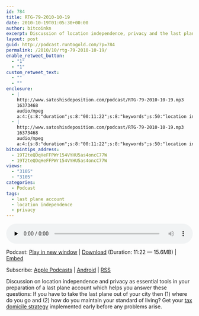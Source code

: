 ```yaml
---
id: 784
title: RTG-79-2010-10-19
date: 2010-10-19T01:05:30+00:00
author: bitcoinkn
excerpt: Discussion of location independence, privacy and the last plane account.
layout: post
guid: http://podcast.runtogold.com/?p=784
permalink: /2010/10/rtg-79-2010-10-19/
enable_retweet_button:
  - "1"
  - "1"
custom_retweet_text:
  - ""
  - ""
enclosure:
  - |
    http://www.satoshisdeposition.com/podcast/RTG-79-2010-10-19.mp3
    16373468
    audio/mpeg
    a:4:{s:8:"duration";s:8:"00:11:22";s:8:"keywords";s:50:"location independence, privacy, last plane account";s:6:"author";s:17:"Trace Mayer, J.D.";s:8:"explicit";s:1:"0";}
  - |
    http://www.satoshisdeposition.com/podcast/RTG-79-2010-10-19.mp3
    16373468
    audio/mpeg
    a:4:{s:8:"duration";s:8:"00:11:22";s:8:"keywords";s:50:"location independence, privacy, last plane account";s:6:"author";s:17:"Trace Mayer, J.D.";s:8:"explicit";s:1:"0";}
bitcointips_address:
  - 19T2teQDqHeFFPWr154VYHU5as4oncC77W
  - 19T2teQDqHeFFPWr154VYHU5as4oncC77W
views:
  - "3105"
  - "3105"
categories:
  - Podcast
tags:
  - last plane account
  - location independence
  - privacy
---
```

<!--powerpress_player-->

<div class="powerpress_player" id="powerpress_player_5670">
  <audio class="wp-audio-shortcode" id="audio-784-81" preload="none" style="width: 100%;" controls="controls"><source type="audio/mpeg" src="http://media.blubrry.com/bitcoinruntogold/p/www.satoshisdeposition.com/podcast/RTG-79-2010-10-19.mp3?_=81" /><a href="http://media.blubrry.com/bitcoinruntogold/p/www.satoshisdeposition.com/podcast/RTG-79-2010-10-19.mp3">http://media.blubrry.com/bitcoinruntogold/p/www.satoshisdeposition.com/podcast/RTG-79-2010-10-19.mp3</a></audio>
</div>

<p class="powerpress_links powerpress_links_mp3">
  Podcast: <a href="http://media.blubrry.com/bitcoinruntogold/p/www.satoshisdeposition.com/podcast/RTG-79-2010-10-19.mp3" class="powerpress_link_pinw" target="_blank" title="Play in new window" onclick="return powerpress_pinw('https://www.bitcoin.kn/?powerpress_pinw=784-podcast');" rel="nofollow">Play in new window</a> | <a href="http://media.blubrry.com/bitcoinruntogold/s/www.satoshisdeposition.com/podcast/RTG-79-2010-10-19.mp3" class="powerpress_link_d" title="Download" rel="nofollow" download="RTG-79-2010-10-19.mp3">Download</a> (Duration: 11:22 &#8212; 15.6MB) | <a href="#" class="powerpress_link_e" title="Embed" onclick="return powerpress_show_embed('784-podcast');" rel="nofollow">Embed</a>
</p>

<p class="powerpress_embed_box" id="powerpress_embed_784-podcast" style="display: none;">
  <input id="powerpress_embed_784-podcast_t" type="text" value="<iframe width=&quot;320&quot; height=&quot;30&quot; src=&quot;https://www.bitcoin.kn/?powerpress_embed=784-podcast&amp;powerpress_player=mediaelement-audio&quot; frameborder=&quot;0&quot; scrolling=&quot;no&quot;></iframe>" onclick="javascript: this.select();" onfocus="javascript: this.select();" style="width: 70%;" readOnly />
</p>

<p class="powerpress_links powerpress_subscribe_links">
  Subscribe: <a href="https://itunes.apple.com/WebObjects/MZStore.woa/wa/viewPodcast?id=301670981&mt=2&ls=1#episodeGuid=http%3A%2F%2Fpodcast.runtogold.com%2F%3Fp%3D784" class="powerpress_link_subscribe powerpress_link_subscribe_itunes" title="Subscribe on Apple Podcasts" rel="nofollow">Apple Podcasts</a> | <a href="https://subscribeonandroid.com/www.bitcoin.kn/feed/podcast/" class="powerpress_link_subscribe powerpress_link_subscribe_android" title="Subscribe on Android" rel="nofollow">Android</a> | <a href="https://www.bitcoin.kn/feed/podcast/" class="powerpress_link_subscribe powerpress_link_subscribe_rss" title="Subscribe via RSS" rel="nofollow">RSS</a>
</p>

Discussion on location independence and privacy as essential tools in your preparation of a last plane account which helps you answer these questions: If you have to take the last plane out of your city then (1) where do you go and (2) how do you maintain your standard of living? Get your <a title="tax domicile strategy" href="http://taxdomicile.howtovanish.com/" target="_blank">tax domicile strategy</a> implemented early before any problems arise.